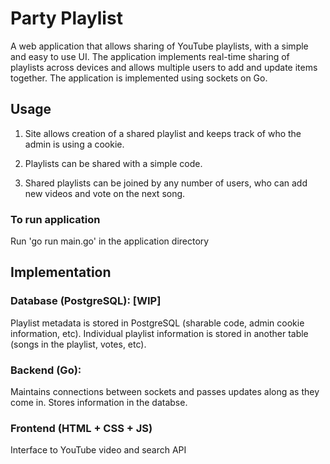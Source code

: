 # Party Playlist

A web application that allows sharing of YouTube playlists, with a simple and easy to use UI. The application implements real-time sharing of playlists across devices and allows multiple users to add and update items together. The application is implemented using sockets on Go.

## Usage

1. Site allows creation of a shared playlist and keeps track of who the admin is using a cookie.

2. Playlists can be shared with a simple code.

3. Shared playlists can be joined by any number of users, who can add new videos and vote on the next song.

### To run application
Run 'go run main.go' in the application directory

## Implementation

### Database (PostgreSQL): [WIP]
Playlist metadata is stored in PostgreSQL (sharable code, admin cookie information, etc).
Individual playlist information is stored in another table (songs in the playlist, votes, etc).

### Backend (Go):
Maintains connections between sockets and passes updates along as they come in.
Stores information in the databse.

### Frontend (HTML + CSS + JS)
Interface to YouTube video and search API
